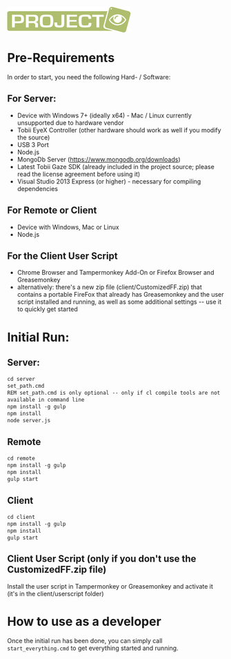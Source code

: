 ![Project Eye Logo](logo.png)

# Pre-Requirements

In order to start, you need the following Hard- / Software:

## For Server:
- Device with Windows 7+ (ideally x64) - Mac / Linux currently unsupported due to hardware vendor
- Tobii EyeX Controller (other hardware should work as well if you modify the source)
- USB 3 Port
- Node.js
- MongoDb Server (https://www.mongodb.org/downloads)
- Latest Tobii Gaze SDK (already included in the project source; please read the license agreement before using it)
- Visual Studio 2013 Express (or higher) - necessary for compiling dependencies

## For Remote or Client
- Device with Windows, Mac or Linux
- Node.js

## For the Client User Script
- Chrome Browser and Tampermonkey Add-On or Firefox Browser and Greasemonkey
- alternatively: there's a new zip file (client/CustomizedFF.zip) that contains a portable FireFox that already has Greasemonkey and the user script installed and running, as well as some additional settings -- use it to quickly get started


# Initial Run:

## Server:

```
cd server
set_path.cmd
REM set_path.cmd is only optional -- only if cl compile tools are not available in command line
npm install -g gulp
npm install
node server.js
```


## Remote

```
cd remote
npm install -g gulp
npm install
gulp start
```


## Client

```
cd client
npm install -g gulp
npm install
gulp start
```


## Client User Script (only if you don't use the CustomizedFF.zip file)

Install the user script in Tampermonkey or Greasemonkey and activate it (it's in the client/userscript folder)


# How to use as a developer

Once the initial run has been done, you can simply call `start_everything.cmd` to get everything started and running.
